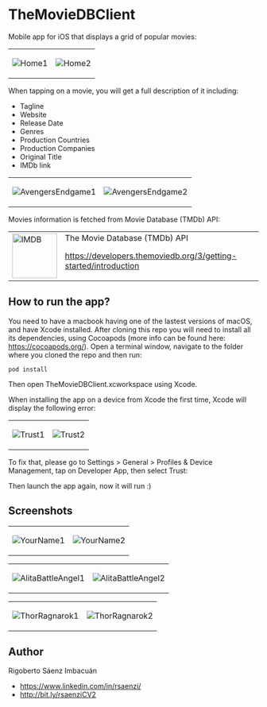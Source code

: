 # TheMovieDBClient
Mobile app for iOS that displays a grid of popular movies:

<table border="0">
<tr><td>
  
![Home1](https://github.com/rsaenzi/TheMovieDBClient/blob/master/Screenshots/Home1.PNG)
</td><td>

![Home2](https://github.com/rsaenzi/TheMovieDBClient/blob/master/Screenshots/Home2.PNG)
</td></tr>
</table>

When tapping on a movie, you will get a full description of it including:
* Tagline
* Website
* Release Date
* Genres
* Production Countries
* Production Companies
* Original Title
* IMDb link

<table border="0">
<tr><td>
  
![AvengersEndgame1](https://github.com/rsaenzi/TheMovieDBClient/blob/master/Screenshots/AvengersEndgame1.PNG)
</td><td>

![AvengersEndgame2](https://github.com/rsaenzi/TheMovieDBClient/blob/master/Screenshots/AvengersEndgame2.PNG)
</td></tr>
</table>

Movies information is fetched from Movie Database (TMDb) API:

<table border="0">
<tr><td>
  
<img src="https://github.com/rsaenzi/TheMovieDBClient/blob/master/Screenshots/IMDB.png" alt="IMDB" width="90"/>

</td><td>
The Movie Database (TMDb) API
  
https://developers.themoviedb.org/3/getting-started/introduction
</td></tr>
</table>

## How to run the app?

You need to have a macbook having one of the lastest versions of macOS, and have Xcode installed. After cloning this repo you will need to install all its dependencies, using Cocoapods (more info can be found here: https://cocoapods.org/). Open a terminal window, navigate to the folder where you cloned the repo and then run:

```
pod install
```

Then open TheMovieDBClient.xcworkspace using Xcode.

When installing the app on a device from Xcode the first time, Xcode will display the following error:

<table border="0">
<tr><td>
  
![Trust1](https://github.com/rsaenzi/TheMovieDBClient/blob/master/Screenshots/Trust1.PNG)
</td><td>

![Trust2](https://github.com/rsaenzi/TheMovieDBClient/blob/master/Screenshots/Trust2.PNG)
</td></tr>
</table>

To fix that, please go to Settings > General > Profiles & Device Management, tap on Developer App, then select Trust:

Then launch the app again, now it will run :)

## Screenshots

<table border="0">
<tr><td>
  
![YourName1](https://github.com/rsaenzi/TheMovieDBClient/blob/master/Screenshots/YourName1.PNG)
</td><td>

![YourName2](https://github.com/rsaenzi/TheMovieDBClient/blob/master/Screenshots/YourName2.PNG)
</td></tr>
</table>

<table border="0">
<tr><td>
  
![AlitaBattleAngel1](https://github.com/rsaenzi/TheMovieDBClient/blob/master/Screenshots/AlitaBattleAngel1.PNG)
</td><td>

![AlitaBattleAngel2](https://github.com/rsaenzi/TheMovieDBClient/blob/master/Screenshots/AlitaBattleAngel2.PNG)
</td></tr>
</table>

<table border="0">
<tr><td>
  
![ThorRagnarok1](https://github.com/rsaenzi/TheMovieDBClient/blob/master/Screenshots/ThorRagnarok1.PNG)
</td><td>

![ThorRagnarok2](https://github.com/rsaenzi/TheMovieDBClient/blob/master/Screenshots/ThorRagnarok2.PNG)
</td></tr>
</table>


## Author
Rigoberto Sáenz Imbacuán
- https://www.linkedin.com/in/rsaenzi/
- http://bit.ly/rsaenziCV2

